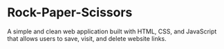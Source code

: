 # Rock-Paper-Scissors
A simple and clean web application built with HTML, CSS, and JavaScript that allows users to save, visit, and delete website links.
